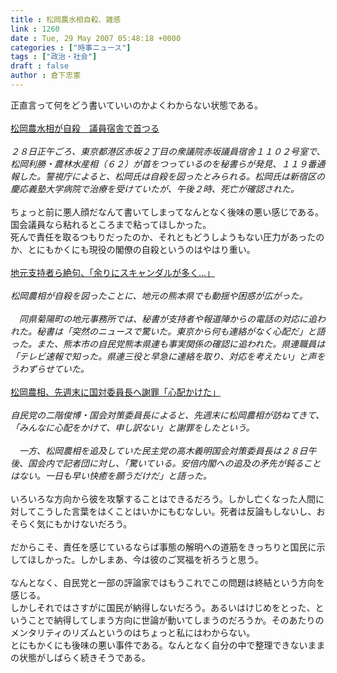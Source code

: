 ```yaml
---
title : 松岡農水相自殺、雑感
link : 1260
date : Tue, 29 May 2007 05:48:18 +0000
categories : ["時事ニュース"]
tags : ["政治・社会"]
draft : false
author : 倉下忠憲
---
```


正直言って何をどう書いていいのかよくわからない状態である。<BR><BR><A HREF="http://www.asahi.com/national/update/0528/TKY200705280175.html" TARGET="_blank">松岡農水相が自殺　議員宿舎で首つる</A><BR><BR><I>２８日正午ごろ、東京都港区赤坂２丁目の衆議院赤坂議員宿舎１１０２号室で、松岡利勝・農林水産相（６２）が首をつっているのを秘書らが発見、１１９番通報した。警視庁によると、松岡氏は自殺を図ったとみられる。松岡氏は新宿区の慶応義塾大学病院で治療を受けていたが、午後２時、死亡が確認された。</I><BR><BR>ちょっと前に悪人顔だなんて書いてしまってなんとなく後味の悪い感じである。<BR>国会議員なら粘れるところまで粘ってほしかった。<BR>死んで責任を取るつもりだったのか、それともどうしようもない圧力があったのか、とにもかくにも現役の閣僚の自殺というのはやはり重い。<BR><BR><A HREF="http://www.yomiuri.co.jp/national/news/20070528i206.htm?from=main2" TARGET="_blank">地元支持者ら絶句、「余りにスキャンダルが多く…」</A><BR><BR><I>松岡農相が自殺を図ったことに、地元の熊本県でも動揺や困惑が広がった。<BR><BR>　同県菊陽町の地元事務所では、秘書が支持者や報道陣からの電話の対応に追われた。秘書は「突然のニュースで驚いた。東京から何も連絡がなく心配だ」と語った。また、熊本市の自民党熊本県連も事実関係の確認に追われた。県連職員は「テレビ速報で知った。県連三役と早急に連絡を取り、対応を考えたい」と声をうわずらせていた。</I><BR><BR><A HREF="http://www.yomiuri.co.jp/national/news/20070528i205.htm" TARGET="_blank">松岡農相、先週末に国対委員長へ謝罪「心配かけた」</A><BR><BR><I>自民党の二階俊博・国会対策委員長によると、先週末に松岡農相が訪ねてきて、「みんなに心配をかけて、申し訳ない」と謝罪をしたという。<BR><BR>　一方、松岡農相を追及していた民主党の高木義明国会対策委員長は２８日午後、国会内で記者団に対し、「驚いている。安倍内閣への追及の矛先が鈍ることはない。一日も早い快癒を願うだけだ」と語った。</I><BR><BR>いろいろな方向から彼を攻撃することはできるだろう。しかし亡くなった人間に対してこうした言葉をはくことはいかにもむなしい。死者は反論もしないし、おそらく気にもかけないだろう。<BR><BR>だからこそ、責任を感じているならば事態の解明への道筋をきっちりと国民に示してほしかった。しかしまあ、今は彼のご冥福を祈ろうと思う。<BR><BR>なんとなく、自民党と一部の評論家ではもうこれでこの問題は終結という方向を感じる。<BR>しかしそれではさすがに国民が納得しないだろう。あるいはけじめをとった、ということで納得してしまう方向に世論が動いてしまうのだろうか。そのあたりのメンタリティのリズムというのはちょっと私にはわからない。<BR>とにもかくにも後味の悪い事件である。なんとなく自分の中で整理できないままの状態がしばらく続きそうである。<BR><br><br>
